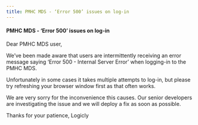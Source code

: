 ```yaml
---
title: PMHC MDS - ‘Error 500’ issues on log-in
---
```


#### PMHC MDS - ‘Error 500’ issues on log-in ####

Dear PMHC MDS user,

We’ve been made aware that users are intermittently receiving an error message 
saying ‘Error 500 - Internal Server Error’ when logging-in to the PMHC MDS. 

Unfortunately in some cases it takes multiple attempts to log-in, but please 
try refreshing your browser window first as that often works.

We are very sorry for the inconvenience this causes. Our senior developers are 
investigating the issue and we will deploy a fix as soon as possible.

Thanks for your patience, 
Logicly